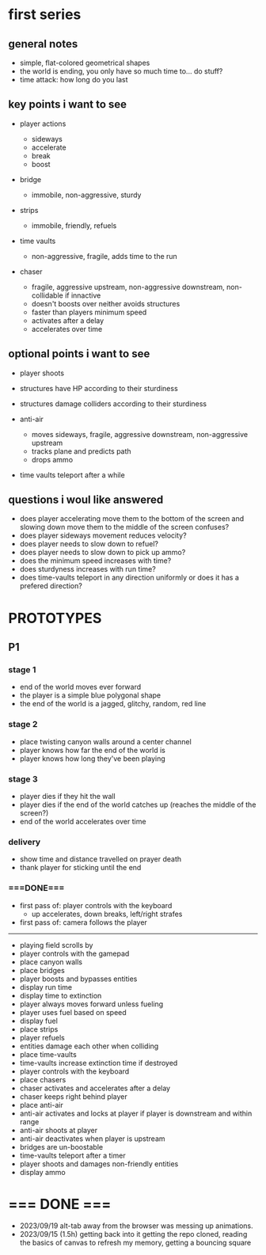# first series

## general notes

* simple, flat-colored geometrical shapes
* the world is ending, you only have so much time to... do stuff?
* time attack: how long do you last

## key points i want to see

* player actions
  * sideways
  * accelerate
  * break
  * boost

* bridge
  * immobile, non-aggressive, sturdy

* strips
  * immobile, friendly, refuels

* time vaults
  * non-aggressive, fragile, adds time to the run

* chaser
  * fragile, aggressive upstream, non-aggressive downstream, non-collidable if innactive
  * doesn't boosts over neither avoids structures 
  * faster than players minimum speed
  * activates after a delay
  * accelerates over time

## optional points i want to see

* player shoots 
* structures have HP according to their sturdiness
* structures damage colliders according to their sturdiness

* anti-air
  * moves sideways, fragile, aggressive downstream, non-aggressive upstream
  * tracks plane and predicts path
  * drops ammo

* time vaults teleport after a while

## questions i woul like answered

* does player accelerating move them to the bottom of the screen and slowing down move them to the middle of the screen confuses?
* does player sideways movement reduces velocity?
* does player needs to slow down to refuel?
* does player needs to slow down to pick up ammo?
* does the minimum speed increases with time?
* does sturdyness increases with run time?
* does time-vaults teleport in any direction uniformly or does it has a prefered direction?

# PROTOTYPES

## P1

### stage 1
* end of the world moves ever forward
* the player is a simple blue polygonal shape
* the end of the world is a jagged, glitchy, random, red line

### stage 2
* place twisting canyon walls around a center channel
* player knows how far the end of the world is
* player knows how long they've been playing

### stage 3
* player dies if they hit the wall
* player dies if the end of the world catches up (reaches the middle of the screen?)
* end of the world accelerates over time

### delivery
* show time and distance travelled on prayer death
* thank player for sticking until the end

### ===DONE===
* first pass of: player controls with the keyboard
  * up accelerates, down breaks, left/right strafes
* first pass of: camera follows the player

----

* playing field scrolls by
* player controls with the gamepad
* place canyon walls
* place bridges
* player boosts and bypasses entities
* display run time
* display time to extinction
* player always moves forward unless fueling
* player uses fuel based on speed
* display fuel
* place strips
* player refuels
* entities damage each other when colliding
* place time-vaults
* time-vaults increase extinction time if destroyed
* player controls with the keyboard
* place chasers
* chaser activates and accelerates after a delay
* chaser keeps right behind player
* place anti-air
* anti-air activates and locks at player if player is downstream and within range
* anti-air shoots at player
* anti-air deactivates when player is upstream
* bridges are un-boostable
* time-vaults teleport after a timer
* player shoots and damages non-friendly entities
* display ammo

# === DONE ===

* 2023/09/19 alt-tab away from the browser was messing up animations.
* 2023/09/15 (1.5h) getting back into it
  getting the repo cloned, reading the basics of canvas to refresh my memory, getting a bouncing square
